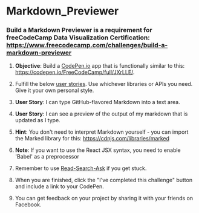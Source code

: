# **Markdown_Previewer**
### Build a Markdown Previewer is a requirement for freeCodeCamp Data Visualization Certification: https://www.freecodecamp.com/challenges/build-a-markdown-previewer

1. **Objective**: Build a [CodePen.io](https://codepen.io/) app that is functionally similar to this: https://codepen.io/FreeCodeCamp/full/JXrLLE/.

2. Fulfill the below [user stories]('https://en.wikipedia.org/wiki/User_story'). Use whichever libraries or APIs you need. Give it your own personal style.

3. **User Story**: I can type GitHub-flavored Markdown into a text area.

4. **User Story**: I can see a preview of the output of my markdown that is updated as I type.

5. **Hint**: You don't need to interpret Markdown yourself - you can import the Marked library for this: https://cdnjs.com/libraries/marked

6. **Note**: If you want to use the React JSX syntax, you need to enable 'Babel' as a preprocessor

7. Remember to use [Read-Search-Ask]('https://github.com/FreeCodeCamp/freecodecamp/wiki/FreeCodeCamp-Get-Help') if you get stuck.

8. When you are finished, click the "I've completed this challenge" button and include a link to your CodePen.

9. You can get feedback on your project by sharing it with your friends on Facebook.

